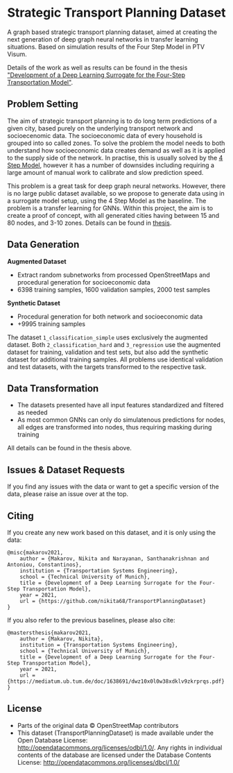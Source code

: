 # Strategic Transport Planning Dataset

A graph based strategic transport planning dataset, aimed at creating the next generation of deep graph neural networks in transfer learning situations. Based on simulation results of the Four Step Model in PTV Visum.

Details of the work as well as results can be found in the thesis ["Development of a Deep Learning Surrogate for the Four-Step Transportation Model"](https://mediatum.ub.tum.de/doc/1638691/dwz10x0l0w38xdklv9zkrprqs.pdf).




## Problem Setting

The aim of strategic transport planning is to do long term predictions of a given city, based purely on the underlying transport network and socioecenomic data. The socioeconomic data of every household is grouped into so called zones. To solve the problem the model needs to both understand how socioeconomic data creates demand as well as it is applied to the supply side of the network. In practise, this is usually solved by the [4 Step Model](https://www.transitwiki.org/TransitWiki/index.php/Four-step_travel_model), however it has a number of downsides including requiring a large amount of manual work to calibrate and slow prediction speed.

This problem is a great task for deep graph neural networks. However, there is no large public dataset available, so we propose to generate data using in a surrogate model setup, using the 4 Step Model as the baseline. The problem is a transfer learning for GNNs. Within this project, the aim is to create a proof of concept, with all generated cities having between 15 and 80 nodes, and 3-10 zones. Details can be found in [thesis](https://mediatum.ub.tum.de/doc/1638691/dwz10x0l0w38xdklv9zkrprqs.pdf).


## Data Generation

**Augmented Dataset**
- Extract random subnetworks from processed OpenStreetMaps and procedural generation for socioeconomic data
- 6398 training samples, 1600 validation samples, 2000 test samples

**Synthetic Dataset**
- Procedural generation for both network and socioeconomic data
- +9995 training samples


The dataset ```1_classification_simple``` uses exclusively the augmented dataset. Both ```2_classification_hard``` and ```3_regression``` use the augmented dataset for training, validation and test sets, but also add the synthetic dataset for additional training samples. All problems use identical validation and test datasets, with the targets transformed to the respective task.


## Data Transformation

- The datasets presented have all input features standardized and filtered as needed
- As most common GNNs can only do simulatenous predictions for nodes, all edges are transformed into nodes, thus requiring masking during training

All details can be found in the thesis above.


## Issues & Dataset Requests

If you find any issues with the data or want to get a specific version of the data, please raise an issue over at the top.



## Citing

If you create any new work based on this dataset, and it is only using the data:

```
@misc{makarov2021,
    author = {Makarov, Nikita and Narayanan, Santhanakrishnan and Antoniou, Constantinos},
    institution = {Transportation Systems Engineering},
    school = {Technical University of Munich},
    title = {Development of a Deep Learning Surrogate for the Four-Step Transportation Model},
    year = 2021,
    url = {https://github.com/nikita68/TransportPlanningDataset}
}

```

If you also refer to the previous baselines, please also cite:

```
@mastersthesis{makarov2021,
    author = {Makarov, Nikita},
    institution = {Transportation Systems Engineering},
    school = {Technical University of Munich},
    title = {Development of a Deep Learning Surrogate for the Four-Step Transportation Model},
    year = 2021,
    url = {https://mediatum.ub.tum.de/doc/1638691/dwz10x0l0w38xdklv9zkrprqs.pdf}
}
```



## License

- Parts of the original data © OpenStreetMap contributors
- This dataset (TransportPlanningDataset) is made available under the Open Database License: http://opendatacommons.org/licenses/odbl/1.0/. Any rights in individual contents of the database are licensed under the Database Contents License: http://opendatacommons.org/licenses/dbcl/1.0/


